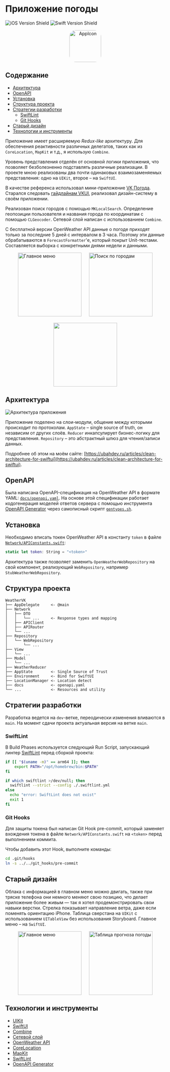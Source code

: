 # Приложение погоды <!-- omit in toc -->

<!-- markdownlint-disable MD033 -->

![iOS Version Shield](https://img.shields.io/badge/iOS-16%2B-green?logo=apple)
![Swift Version Shield](https://img.shields.io/badge/Swift%205.9-FA7343?style=flat&logo=swift&logoColor=white)

<div align="center">
    <img src="img/logo.png" alt="AppIcon" height="100" style="border-radius: 20px;">
</div>

## Содержание <!-- omit in toc -->

- [Архитектура](#архитектура)
- [OpenAPI](#openapi)
- [Установка](#установка)
- [Структура проекта](#структура-проекта)
- [Стратегии разработки](#стратегии-разработки)
  - [SwiftLint](#swiftlint)
  - [Git Hooks](#git-hooks)
- [Старый дизайн](#старый-дизайн)
- [Технологии и инструменты](#технологии-и-инструменты)

Приложение имеет расширяемую _Redux-like_ архитектуру. Для обеспечения
реактивности различных делегатов, таких как из `CoreLocation`, `MapKit` и т.д.,
я использую `Combine`.

Уровень представления отделён от основной логики приложения, что позволяет
безболезненно подставлять различные реализации. В проекте мною реализованы два
почти одинаковых взаимозаменяемых представления: одно на `UIKit`, второе – на
`SwiftUI`.

В качестве референса использовал мини-приложение
[VK Погода](https://vk.com/weather). Старался следовать
[гайдлайнам VKUI](<https://www.figma.com/file/fGTRlPTuTu8UYAyoDD6XGY/VKUI-iOS-Library-(Community)?type=design&node-id=609-220&mode=design&t=NtFoQRNhPt4qspzt-0>),
реализовал дизайн-систему в своём приложении.

Реализован поиск городов с помощью `MKLocalSearch`. Определение геопозиции
пользователя и названия города по координатам с помощью `CLGeocoder`. Сетевой
слой написан с использованием `Combine`.

С бесплатной версии OpenWeather API данные о погоде приходят только за последние
5 дней с интервалом в 3 часа. Поэтому эти данные обрабатываются в
`ForecastFormatter`'е, который покрыт Unit-тестами. Составляется выборка с
конкретными днями недели и данными.

<div style="display: flex; flex-direction: row; flex-wrap: wrap; justify-content: center; column-gap: 24px; row-gap: 20px;">
  <img src="img/1.jpg" alt="Главное меню" style="width:200px;">
  <img src="img/2.jpg" alt="Поиск по городам" style="width:200px;">
  <img src="img/3.jpg" alt="" style="width:200px;">

</div>

## Архитектура

![Архитектура приложения](./img/architecture.png)

Приложение поделено на слои-модули, общение между которыми происходит по
протоколам. `AppState` – single source of truth, он независим от других слоёв.
`Reducer` инкапсулирует бизнес-логику для представления. `Repository` – это
абстрактный шлюз для чтения/записи данных.

Подробнее об этом на моём сайте:
[https://ubahdev.ru/articles/clean-architecture-for-swiftui](https://ubahdev.ru/articles/clean-architecture-for-swiftui).

## OpenAPI

Была написана OpenAPI-спецификация на OpenWeather API в формате YAML:
[`docs/openapi.yaml`](docs/openapi.yaml). На основе этой спецификации работает
кодогенерация моделей ответов сервера с помощью инструмента
[OpenAPI Generator](https://openapi-generator.tech/) через самописный скрипт
[`gentypes.sh`](gentypes.sh).

## Установка

Необходимо вписать токен OpenWeather API в константу `token` в файле
[`Network/APIConstants.swift`](WeatherVK/Network/APIConstants.swift):

```swift
static let token: String = "<token>"
```

Архитектура также позволяет заменить `OpenWeatherWebRepository` на свой
компонент, реализующий `WebRepository`, например `StubWeatherWebRepository`.

## Структура проекта

<!-- markdownlint-disable MD040 -->

```
WeatherVK
├── AppDelegate     <- @main
├── Network
│   ├── DTO
│   │   └── ...     <- Response types and mapping
│   ├── APIClient
│   ├── APIRouter
│   └── ...
├── Repository
│   └── WebRepository
│       └── ...
├── View
│   └── ...
├── Model
│   └── ...
├── WeatherReducer
├── AppState        <- Single Source of Trust
├── Environment     <- Bind for SwiftUI
├── LocationManager <- Location detect
├── docs            <- openapi.yaml
└── ...             <- Resources and utility
```

<!-- markdownlint-enable MD040 -->

## Стратегии разработки

Разработка ведется на `dev`-ветке, переодически изменения вливаются в `main`. На
момент сдачи проекта актуальная версия на ветке `main`.

### SwiftLint

В Build Phases используется следующий Run Script, запускающий линтер
[SwiftLint](https://github.com/realm/SwiftLint) перед сборкой проекта:

```bash
if [[ "$(uname -m)" == arm64 ]]; then
    export PATH="/opt/homebrew/bin:$PATH"
fi

if which swiftlint >/dev/null; then
  swiftlint --strict --config ./.swiftlint.yml
else
  echo "error: SwiftLint does not exist"
  exit 1
fi
```

### Git Hooks

Для защиты токена был написан Git Hook pre-commit, который заменяет вхождения
токена в файле `Network/APIConstants.swift` на `<token>` перед выполнением
коммита.

Чтобы добавить этот Hook, выполните команды:

```bash
cd .git/hooks
ln -s ../../git_hooks/pre-commit
```

## Старый дизайн

Облака с информацией в главном меню можно двигать, также при тряске телефона они
немного меняют свою позицию, что делает приложение более живым — так я хотел
продемонстрировать свои навыки верстки. Стрелка показывает направление ветра,
даже если поменять ориентацию iPhone. Таблица сверстана на `UIKit` с
использованием `UITableView` без использования Storyboard. Главное меню – на
`SwiftUI`.

<div style="display: flex; flex-direction: row; flex-wrap: wrap; justify-content: center; column-gap: 24px; row-gap: 20px;">
  <img src="img/1.png" alt="Главное меню" style="width:200px;">
  <img src="img/2.png" alt="Таблица прогноза погоды" style="width:200px;">
</div>

## Технологии и инструменты

- [UIKit](https://developer.apple.com/documentation/uikit)
- [SwiftUI](https://developer.apple.com/xcode/swiftui/)
- [Combine](https://developer.apple.com/documentation/combine)
- [Сетевой слой](https://danielbernal.co/writing-a-networking-library-with-combine-codable-and-swift-5/)
- [OpenWeather API](https://openweathermap.org)
- [CoreLocation](https://developer.apple.com/documentation/corelocation)
- [MapKit](https://developer.apple.com/documentation/mapkit/)
- [SwiftLint](https://github.com/realm/SwiftLint)
- [OpenAPI Generator](https://openapi-generator.tech/)
